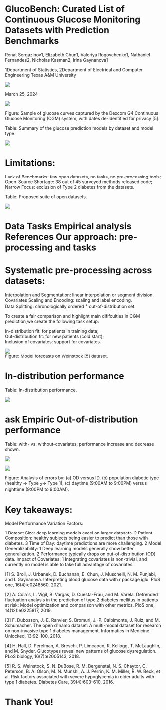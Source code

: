# GlucoBench: Curated List of Continuous Glucose Monitoring Datasets with Prediction Benchmarks  

Renat Sergazinov1, Elizabeth Chun1, Valeriya Rogovchenko1, Nathaniel Fernandes2, Nicholas Kasman2, Irina Gaynanova1  

1Department of Statistics, 2Department of Electrical and Computer Engineering Texas A&M University  

![](images/60fe02757fcc577dc5d189ec9e68ada1bd85a4bba564957143a0bb3ab6dc9b61.jpg)  

March 25, 2024  

![](images/b2b5882d74e808d210a33fb44d06dc38e1a2599294ba547b33eb88401ff3b427.jpg)  

Figure: Sample of glucose curves captured by the Dexcom G4 Continuous Glucose Monitoring (CGM) system, with dates de-identified for privacy [5].  

Table: Summary of the glucose prediction models by dataset and model type.  

![](images/26a2f007267c4fdf492d58b868635b70524ac4b6b2c79f487b7e99049316cc5b.jpg)  

# Limitations:  

Lack of Benchmarks: few open datasets, no tasks, no pre-processing tools;   
Open-Source Shortage: 38 out of 45 surveyed methods released code;   
Narrow Focus: exclusion of Type 2 diabetes from the datasets.  

Table: Proposed suite of open datasets.   

![](images/b0122036c06df42a03cb69dadf733737c57dc087a0c17702bff2ff3003804ad8.jpg)  

# Data Tasks Empirical analysis References Our approach: pre-processing and tasks  

# Systematic pre-processing across datasets:  

Interpolation and Segmentation: linear interpolation or segment division.   
Covariates Scaling and Encoding: scaling and label encoding.   
Data Splitting: chronologically ordered $^+$ out-of-distribution set.  

To create a fair comparison and highlight main dififculties in CGM prediction,we create the following task setup:  

In-distribution fit: for patients in training data;   
Out-distribution fit: for new patients (cold start);   
Inclusion of covariates: support for covariates.  

![](images/65b9f96a02731b9cc7b455c1dce2024e9c9e90a752a870ab82955ed48f4bd5cc.jpg)  
Figure: Model forecasts on Weinstock [5] dataset.  

# In-distribution performance  

Table: In-distribution performance.   

![](images/98347dc7d8b7e07bada154d26d7ea97aecd2167175eaa01c60ffdea17f89ea54.jpg)  

# ask Empiric Out-of-distribution performance  

Table: with- vs. without-covariates, performance increase and decrease shown.  

![](images/2178778678793abe98a01fa52a1db937e01376fce99223ea7ce79e5fe9cf4f03.jpg)  

![](images/023ee5287e719f37bda37d8cedfec94d7f942ce8f257b50469fd82b1e52faaa0.jpg)  

Figure: Analysis of errors by: (a) OD versus ID, (b) population diabetic type (healthy $\rightarrow$ Type $_2\rightarrow$ Type 1), (c) daytime (9:00AM to 9:00PM) versus nighttime (9:00PM to 9:00AM).  

# Key takeaways:  

Model Performance Variation Factors:  

1 Dataset Size: deep learning models excel on larger datasets. 2 Patient Composition: healthy subjects being easier to predict than those with diabetes. 3 Time of Day: daytime predictions are more challenging. 2 Model Generalizability: 1 Deep learning models generally show better generalization. 2 Performance typically drops on out-of-distribution (OD) data. Impact of Covariates: 1 Integrating covariates is non-trivial, and currently no model is able to take full advantage of covariates.  

[1] S. Broll, J. Urbanek, D. Buchanan, E. Chun, J. Muschelli, N. M. Punjabi, and I. Gaynanova. Interpreting blood glucose data with r package iglu. PloS one, 16(4):e0248560, 2021.  

[2] A. Cola´s, L. Vigil, B. Vargas, D. Cuesta-Frau, and M. Varela. Detrended fluctuation analysis in the prediction of type 2 diabetes mellitus in patients at risk: Model optimization and comparison with other metrics. PloS one, 14(12):e0225817, 2019.  

[3] F. Dubosson, J.-E. Ranvier, S. Bromuri, J.-P. Calbimonte, J. Ruiz, and M. Schumacher. The open d1namo dataset: A multi-modal dataset for research on non-invasive type 1 diabetes management. Informatics in Medicine Unlocked, 13:92–100, 2018.  

[4] H. Hall, D. Perelman, A. Breschi, P. Limcaoco, R. Kellogg, T. McLaughlin, and M. Snyder. Glucotypes reveal new patterns of glucose dysregulation. PLoS biology, 16(7):e2005143, 2018.  

[5] R. S. Weinstock, S. N. DuBose, R. M. Bergenstal, N. S. Chaytor, C. Peterson, B. A. Olson, M. N. Munshi, A. J. Perrin, K. M. Miller, R. W. Beck, et al. Risk factors associated with severe hypoglycemia in older adults with type 1 diabetes. Diabetes Care, 39(4):603–610, 2016.  

# Thank You!  
